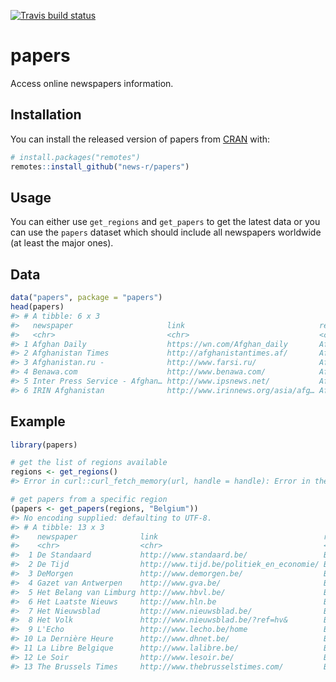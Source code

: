 <!-- README.md is generated from README.Rmd. Please edit that file -->



<!-- badges: start -->
[![Travis build status](https://travis-ci.org/news-r/papers.svg?branch=master)](https://travis-ci.org/news-r/papers)
<!-- badges: end -->

# papers

Access online newspapers information.

## Installation

You can install the released version of papers from [CRAN](https://CRAN.R-project.org) with:

``` r
# install.packages("remotes")
remotes::install_github("news-r/papers")
```

## Usage

You can either use `get_regions` and `get_papers` to get the latest data or you can use the `papers` dataset which should include all newspapers worldwide (at least the major ones).

## Data


```r
data("papers", package = "papers")
head(papers)
#> # A tibble: 6 x 3
#>   newspaper                     link                              region   
#>   <chr>                         <chr>                             <chr>    
#> 1 Afghan Daily                  https://wn.com/Afghan_daily       Afghanis…
#> 2 Afghanistan Times             http://afghanistantimes.af/       Afghanis…
#> 3 Afghanistan.ru -              http://www.farsi.ru/              Afghanis…
#> 4 Benawa.com                    http://www.benawa.com/            Afghanis…
#> 5 Inter Press Service - Afghan… http://www.ipsnews.net/           Afghanis…
#> 6 IRIN Afghanistan              http://www.irinnews.org/asia/afg… Afghanis…
```

## Example


```r
library(papers)

# get the list of regions available
regions <- get_regions()
#> Error in curl::curl_fetch_memory(url, handle = handle): Error in the HTTP2 framing layer

# get papers from a specific region
(papers <- get_papers(regions, "Belgium"))
#> No encoding supplied: defaulting to UTF-8.
#> # A tibble: 13 x 3
#>    newspaper              link                                     region 
#>    <chr>                  <chr>                                    <chr>  
#>  1 De Standaard           http://www.standaard.be/                 Belgium
#>  2 De Tijd                http://www.tijd.be/politiek_en_economie/ Belgium
#>  3 DeMorgen               http://www.demorgen.be/                  Belgium
#>  4 Gazet van Antwerpen    http://www.gva.be/                       Belgium
#>  5 Het Belang van Limburg http://www.hbvl.be/                      Belgium
#>  6 Het Laatste Nieuws     http://www.hln.be                        Belgium
#>  7 Het Nieuwsblad         http://www.nieuwsblad.be/                Belgium
#>  8 Het Volk               http://www.nieuwsblad.be/?ref=hv&        Belgium
#>  9 L'Echo                 http://www.lecho.be/home                 Belgium
#> 10 La Dernière Heure      http://www.dhnet.be/                     Belgium
#> 11 La Libre Belgique      http://www.lalibre.be/                   Belgium
#> 12 Le Soir                http://www.lesoir.be/                    Belgium
#> 13 The Brussels Times     http://www.thebrusselstimes.com/         Belgium
```
